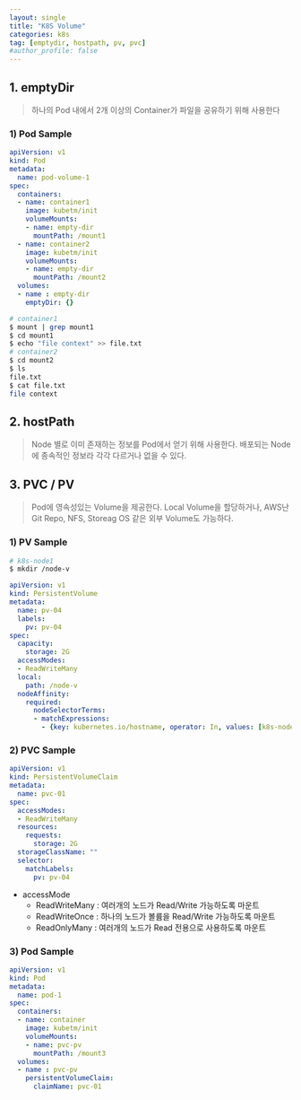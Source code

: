 ```yaml
---
layout: single
title: "K8S Volume"
categories: k8s
tag: [emptydir, hostpath, pv, pvc]
#author_profile: false
---
```




## 1. emptyDir

> 하나의 Pod 내에서 2개 이상의 Container가 파일을 공유하기 위해 사용한다

### 1) Pod Sample

```yaml
apiVersion: v1
kind: Pod
metadata:
  name: pod-volume-1
spec:
  containers:
  - name: container1
    image: kubetm/init
    volumeMounts:
    - name: empty-dir
      mountPath: /mount1
  - name: container2
    image: kubetm/init
    volumeMounts:
    - name: empty-dir
      mountPath: /mount2
  volumes:
  - name : empty-dir
    emptyDir: {}
```

```bash
# container1
$ mount | grep mount1
$ cd mount1
$ echo "file context" >> file.txt
# container2
$ cd mount2
$ ls
file.txt
$ cat file.txt
file context
```



## 2. hostPath

> Node 별로 이미 존재하는 정보를 Pod에서 얻기 위해 사용한다. 배포되는 Node에 종속적인 정보라 각각 다르거나 없을 수 있다. 



## 3. PVC / PV

> Pod에 영속성있는 Volume을 제공한다. Local Volume을 할당하거나, AWS난 Git Repo, NFS, Storeag OS 같은 외부 Volume도 가능하다.

### 1)  PV Sample

```bash
# k8s-node1
$ mkdir /node-v
```

```yaml
apiVersion: v1
kind: PersistentVolume
metadata:
  name: pv-04
  labels:
    pv: pv-04
spec:
  capacity:
    storage: 2G
  accessModes:
  - ReadWriteMany
  local:
    path: /node-v
  nodeAffinity:
    required:
      nodeSelectorTerms:
      - matchExpressions:
        - {key: kubernetes.io/hostname, operator: In, values: [k8s-node1]}
```

### 2) PVC Sample

```yaml
apiVersion: v1
kind: PersistentVolumeClaim
metadata:
  name: pvc-01
spec:
  accessModes:
  - ReadWriteMany
  resources:
    requests:
      storage: 2G
  storageClassName: ""
  selector:
    matchLabels:
      pv: pv-04
```

* accessMode
  * ReadWriteMany : 여러개의 노드가 Read/Write 가능하도록 마운트
  * ReadWriteOnce : 하나의 노드가 볼륨을 Read/Write 가능하도록 마운트
  * ReadOnlyMany : 여러개의 노드가 Read 전용으로 사용하도록 마운트

### 3) Pod Sample

```yaml
apiVersion: v1
kind: Pod
metadata:
  name: pod-1
spec:
  containers:
  - name: container
    image: kubetm/init
    volumeMounts:
    - name: pvc-pv
      mountPath: /mount3
  volumes:
  - name : pvc-pv
    persistentVolumeClaim:
      claimName: pvc-01
```

